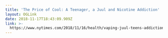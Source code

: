 ```yaml
---
title: 'The Price of Cool: A Teenager, a Juul and Nicotine Addiction'
layout: OGLink
date: 2018-11-17T18:43:09.909Z
link: >-
  https://www.nytimes.com/2018/11/16/health/vaping-juul-teens-addiction-nicotine.html
---
```


